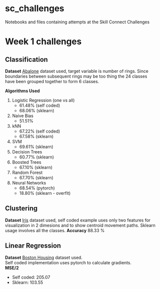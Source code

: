 # sc_challenges
Notebooks and files containing attempts at the Skill Connect Challenges

# Week 1 challenges 
## Classification
  **Dataset**
  [Abalone](http://archive.ics.uci.edu/ml/datasets/Abalone) dataset used, target variable is number of rings. Since boundaries between subsequent rings may be too thing the 24 classes have been grouped together to form 6 classes.  

  **Algorithms Used**
  1. Logistic Regression (one vs all)
      - 61.48% (self coded)
      - 68.06% (sklearn)
  2. Naive Bias
      - 51.51%
  3. kNN 
      - 67.22% (self coded)
      - 67.58% (sklearn)
  4. SVM 
      - 69.61% (sklearn)
  5. Decision Trees
      - 60.77% (sklearn)
  6. Boosted Trees
      - 67.10% (sklearn)
  7. Random Forest
      - 67.70% (sklearn)
  8. Neural Networks
      - 68.54% (pytorch)
      - 18.80% (sklearn - overfit)



## Clustering
  **Dataset**
  [Iris](https://scikit-learn.org/stable/modules/generated/sklearn.datasets.load_iris.html) dataset used, self coded example uses only two features for visualization in 2 dimesions and to show centroid movement paths. Sklearn usage involves all the classes.
  **Accuracy**
  88.33 %

## Linear Regression
  **Dataset**
  [Boston Housing](https://scikit-learn.org/stable/modules/generated/sklearn.datasets.load_boston.html) dataset used.  
  Self coded implementation uses pytorch to calculate gradients.  
  **MSE/2**
  - Self coded: 205.07
  - Sklearn: 103.55
